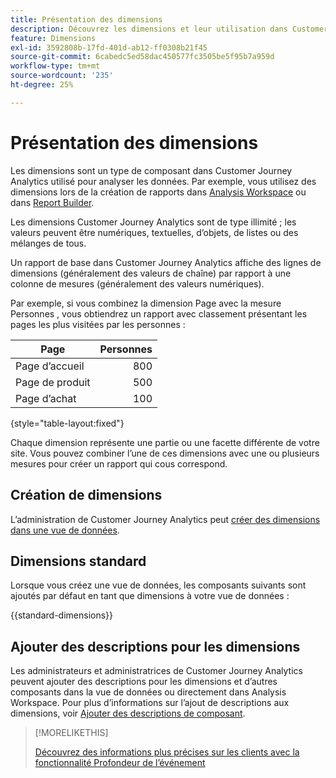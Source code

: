 ```yaml
---
title: Présentation des dimensions
description: Découvrez les dimensions et leur utilisation dans Customer Journey Analytics
feature: Dimensions
exl-id: 3592808b-17fd-401d-ab12-ff0308b21f45
source-git-commit: 6cabedc5ed58dac450577fc3505be5f95b7a959d
workflow-type: tm+mt
source-wordcount: '235'
ht-degree: 25%

---
```


# Présentation des dimensions

Les dimensions sont un type de composant dans Customer Journey Analytics utilisé pour analyser les données. Par exemple, vous utilisez des dimensions lors de la création de rapports dans [Analysis Workspace](/help/analysis-workspace/home.md) ou dans [Report Builder](/help/report-builder/rb-overview.md).

Les dimensions Customer Journey Analytics sont de type illimité ; les valeurs peuvent être numériques, textuelles, d’objets, de listes ou des mélanges de tous.

Un rapport de base dans Customer Journey Analytics affiche des lignes de dimensions (généralement des valeurs de chaîne) par rapport à une colonne de mesures (généralement des valeurs numériques).

Par exemple, si vous combinez la dimension Page avec la mesure Personnes , vous obtiendrez un rapport avec classement présentant les pages les plus visitées par les personnes :

| Page | Personnes |
| --- | ---: |
| Page d’accueil | 800 |
| Page de produit | 500 |
| Page d’achat | 100 |

{style="table-layout:fixed"}

Chaque dimension représente une partie ou une facette différente de votre site. Vous pouvez combiner l’une de ces dimensions avec une ou plusieurs mesures pour créer un rapport qui cous correspond.


## Création de dimensions

L’administration de Customer Journey Analytics peut [créer des dimensions dans une vue de données](/help/data-views/create-dataview.md#components).

## Dimensions standard

Lorsque vous créez une vue de données, les composants suivants sont ajoutés par défaut en tant que dimensions à votre vue de données :

{{standard-dimensions}}


## Ajouter des descriptions pour les dimensions

Les administrateurs et administratrices de Customer Journey Analytics peuvent ajouter des descriptions pour les dimensions et d’autres composants dans la vue de données ou directement dans Analysis Workspace. Pour plus d’informations sur l’ajout de descriptions aux dimensions, voir [Ajouter des descriptions de composant](/help/components/add-component-descriptions.md).

>[!MORELIKETHIS]
>
>[Découvrez des informations plus précises sur les clients avec la fonctionnalité Profondeur de l’événement](https://experienceleaguecommunities.adobe.com/t5/adobe-analytics-blogs/discover-deeper-customer-insights-with-adobe-customer-journey/ba-p/753947?profile.language=fr#M576)
>

